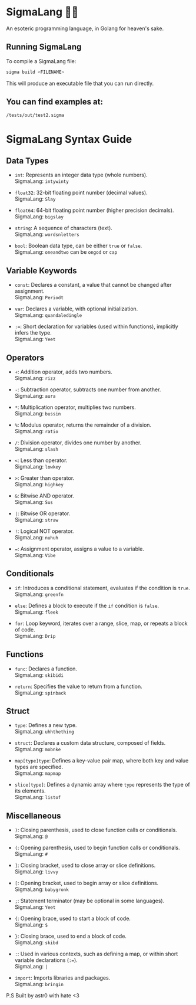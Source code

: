 # SigmaLang 🚀✨

An esoteric programming language, in Golang for heaven's sake.

## Running SigmaLang

To compile a SigmaLang file:
```bash
sigma build <FILENAME>
```
This will produce an executable file that you can run directly.

## You can find examples at:
```bash
/tests/out/test2.sigma
```

# SigmaLang Syntax Guide

## Data Types

- `int`: Represents an integer data type (whole numbers).  
  SigmaLang: `intywinty`

- `float32`: 32-bit floating point number (decimal values).  
  SigmaLang: `Slay`

- `float64`: 64-bit floating point number (higher precision decimals).  
  SigmaLang: `bigslay`

- `string`: A sequence of characters (text).  
  SigmaLang: `wordsnletters`

- `bool`: Boolean data type, can be either `true` or `false`.  
  SigmaLang: `oneandtwo` can be `ongod` or `cap`

## Variable Keywords

- `const`: Declares a constant, a value that cannot be changed after assignment.  
  SigmaLang: `Periodt`

- `var`: Declares a variable, with optional initialization.  
  SigmaLang: `quandaledingle`

- `:=`: Short declaration for variables (used within functions), implicitly infers the type.  
  SigmaLang: `Yeet`

## Operators

- `+`: Addition operator, adds two numbers.  
  SigmaLang: `rizz`

- `-`: Subtraction operator, subtracts one number from another.  
  SigmaLang: `aura`

- `*`: Multiplication operator, multiplies two numbers.  
  SigmaLang: `bussin`

- `%`: Modulus operator, returns the remainder of a division.  
  SigmaLang: `ratio`

- `/`: Division operator, divides one number by another.  
  SigmaLang: `slash`

- `<`: Less than operator.  
  SigmaLang: `lowkey`

- `>`: Greater than operator.  
  SigmaLang: `highkey`

- `&`: Bitwise AND operator.  
  SigmaLang: `Sus`

- `|`: Bitwise OR operator.  
  SigmaLang: `straw`

- `!`: Logical NOT operator.  
  SigmaLang: `nuhuh`

- `=`: Assignment operator, assigns a value to a variable.  
  SigmaLang: `Vibe`

## Conditionals

- `if`: Introduces a conditional statement, evaluates if the condition is `true`.  
  SigmaLang: `greenfn`

- `else`: Defines a block to execute if the `if` condition is `false`.  
  SigmaLang: `fleek`

- `for`: Loop keyword, iterates over a range, slice, map, or repeats a block of code.  
  SigmaLang: `Drip`

## Functions

- `func`: Declares a function.  
  SigmaLang: `skibidi`

- `return`: Specifies the value to return from a function.  
  SigmaLang: `spinback`

## Struct

- `type`: Defines a new type.  
  SigmaLang: `uhhthething`

- `struct`: Declares a custom data structure, composed of fields.  
  SigmaLang: `mobnke`

- `map[type]type`: Defines a key-value pair map, where both key and value types are specified.  
  SigmaLang: `mapmap`

- `slice[type]`: Defines a dynamic array where `type` represents the type of its elements.  
  SigmaLang: `listof`

## Miscellaneous

- `)`: Closing parenthesis, used to close function calls or conditionals.  
  SigmaLang: `@`

- `(`: Opening parenthesis, used to begin function calls or conditionals.  
  SigmaLang: `#`

- `]`: Closing bracket, used to close array or slice definitions.  
  SigmaLang: `livvy`

- `[`: Opening bracket, used to begin array or slice definitions.  
  SigmaLang: `babygronk`

- `;`: Statement terminator (may be optional in some languages).  
  SigmaLang: `Yeet`

- `{`: Opening brace, used to start a block of code.  
  SigmaLang: `$`

- `}`: Closing brace, used to end a block of code.  
  SigmaLang: `skibd`

- `:`: Used in various contexts, such as defining a map, or within short variable declarations (`:=`).  
  SigmaLang: `|`

- `import`: Imports libraries and packages.  
  SigmaLang: `bringin`

P.S Built by astr0 with hate <3


